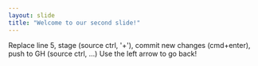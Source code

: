 ```yaml
---
layout: slide
title: "Welcome to our second slide!"
---
```

Replace line 5, stage (source ctrl, '+'), commit new changes (cmd+enter), push to GH (source ctrl, ...)
Use the left arrow to go back!